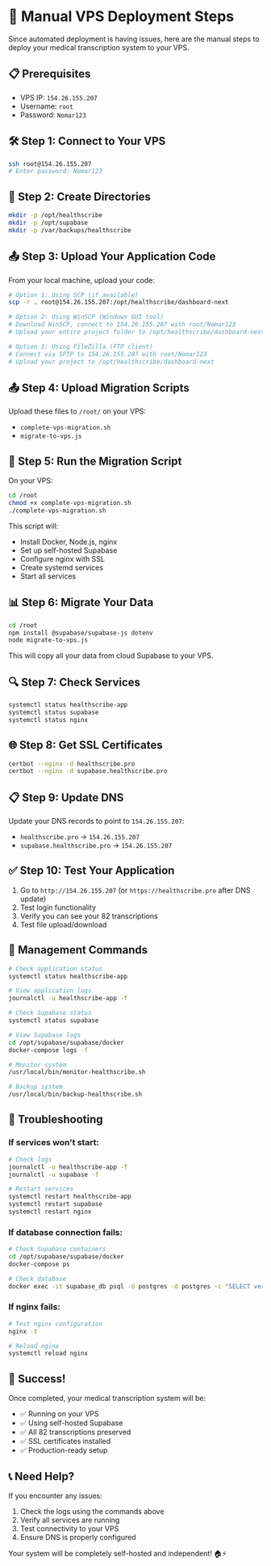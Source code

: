# 🚀 Manual VPS Deployment Steps

Since automated deployment is having issues, here are the manual steps to deploy your medical transcription system to your VPS.

## 📋 Prerequisites
- VPS IP: `154.26.155.207`
- Username: `root`
- Password: `Nomar123`

## 🛠️ Step 1: Connect to Your VPS

```bash
ssh root@154.26.155.207
# Enter password: Nomar123
```

## 📁 Step 2: Create Directories

```bash
mkdir -p /opt/healthscribe
mkdir -p /opt/supabase
mkdir -p /var/backups/healthscribe
```

## 📤 Step 3: Upload Your Application Code

From your local machine, upload your code:

```bash
# Option 1: Using SCP (if available)
scp -r . root@154.26.155.207:/opt/healthscribe/dashboard-next

# Option 2: Using WinSCP (Windows GUI tool)
# Download WinSCP, connect to 154.26.155.207 with root/Nomar123
# Upload your entire project folder to /opt/healthscribe/dashboard-next

# Option 3: Using FileZilla (FTP client)
# Connect via SFTP to 154.26.155.207 with root/Nomar123
# Upload your project to /opt/healthscribe/dashboard-next
```

## 📤 Step 4: Upload Migration Scripts

Upload these files to `/root/` on your VPS:
- `complete-vps-migration.sh`
- `migrate-to-vps.js`

## 🚀 Step 5: Run the Migration Script

On your VPS:

```bash
cd /root
chmod +x complete-vps-migration.sh
./complete-vps-migration.sh
```

This script will:
- Install Docker, Node.js, nginx
- Set up self-hosted Supabase
- Configure nginx with SSL
- Create systemd services
- Start all services

## 📊 Step 6: Migrate Your Data

```bash
cd /root
npm install @supabase/supabase-js dotenv
node migrate-to-vps.js
```

This will copy all your data from cloud Supabase to your VPS.

## 🔍 Step 7: Check Services

```bash
systemctl status healthscribe-app
systemctl status supabase
systemctl status nginx
```

## 🌐 Step 8: Get SSL Certificates

```bash
certbot --nginx -d healthscribe.pro
certbot --nginx -d supabase.healthscribe.pro
```

## 📋 Step 9: Update DNS

Update your DNS records to point to `154.26.155.207`:
- `healthscribe.pro` → `154.26.155.207`
- `supabase.healthscribe.pro` → `154.26.155.207`

## ✅ Step 10: Test Your Application

1. Go to `http://154.26.155.207` (or `https://healthscribe.pro` after DNS update)
2. Test login functionality
3. Verify you can see your 82 transcriptions
4. Test file upload/download

## 🔧 Management Commands

```bash
# Check application status
systemctl status healthscribe-app

# View application logs
journalctl -u healthscribe-app -f

# Check Supabase status
systemctl status supabase

# View Supabase logs
cd /opt/supabase/supabase/docker
docker-compose logs -f

# Monitor system
/usr/local/bin/monitor-healthscribe.sh

# Backup system
/usr/local/bin/backup-healthscribe.sh
```

## 🚨 Troubleshooting

### If services won't start:
```bash
# Check logs
journalctl -u healthscribe-app -f
journalctl -u supabase -f

# Restart services
systemctl restart healthscribe-app
systemctl restart supabase
systemctl restart nginx
```

### If database connection fails:
```bash
# Check Supabase containers
cd /opt/supabase/supabase/docker
docker-compose ps

# Check database
docker exec -it supabase_db psql -U postgres -d postgres -c "SELECT version();"
```

### If nginx fails:
```bash
# Test nginx configuration
nginx -t

# Reload nginx
systemctl reload nginx
```

## 🎉 Success!

Once completed, your medical transcription system will be:
- ✅ Running on your VPS
- ✅ Using self-hosted Supabase
- ✅ All 82 transcriptions preserved
- ✅ SSL certificates installed
- ✅ Production-ready setup

## 📞 Need Help?

If you encounter any issues:
1. Check the logs using the commands above
2. Verify all services are running
3. Test connectivity to your VPS
4. Ensure DNS is properly configured

Your system will be completely self-hosted and independent! 🏠⚡




